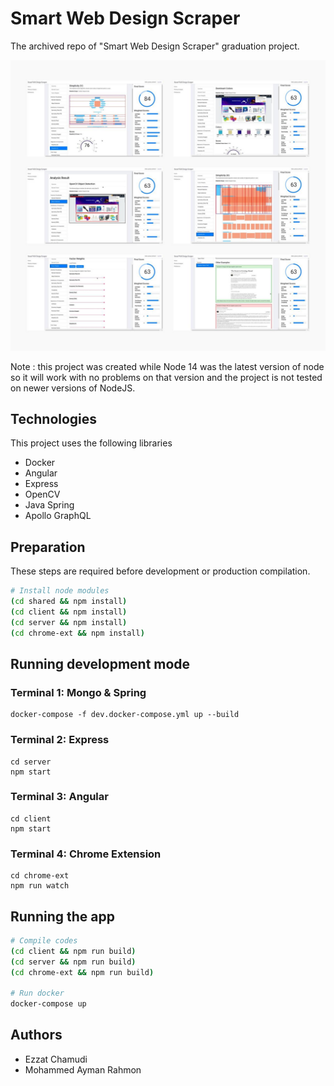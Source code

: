 # Smart Web Design Scraper

The archived repo of "Smart Web Design Scraper" graduation project.

![screenshots](images/screenshots.jpg)


Note : this project was created while Node 14 was the latest version of node so it will work with no problems on that version and the project is not tested on newer versions of NodeJS.

## Technologies

This project uses the following libraries

- Docker
- Angular
- Express
- OpenCV
- Java Spring
- Apollo GraphQL

## Preparation

These steps are required before development or production compilation.

```sh
# Install node modules
(cd shared && npm install)
(cd client && npm install)
(cd server && npm install)
(cd chrome-ext && npm install)
```

## Running development mode

### Terminal 1: Mongo & Spring
```
docker-compose -f dev.docker-compose.yml up --build
```

### Terminal 2: Express
```
cd server
npm start
```

### Terminal 3: Angular
```
cd client
npm start
```

### Terminal 4: Chrome Extension
```
cd chrome-ext
npm run watch
```

## Running the app

```sh
# Compile codes
(cd client && npm run build)
(cd server && npm run build)
(cd chrome-ext && npm run build)

# Run docker
docker-compose up
```

## Authors
- Ezzat Chamudi
- Mohammed Ayman Rahmon
